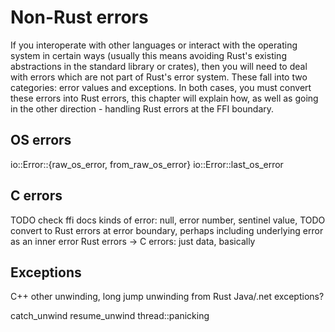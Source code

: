 # Non-Rust errors

If you interoperate with other languages or interact with the operating system in certain ways (usually this means avoiding Rust's existing abstractions in the standard library or crates), then you will need to deal with errors which are not part of Rust's error system. These fall into two categories: error values and exceptions. In both cases, you must convert these errors into Rust errors, this chapter will explain how, as well as going in the other direction - handling Rust errors at the FFI boundary.

## OS errors

io::Error::{raw_os_error, from_raw_os_error}
io::Error::last_os_error

## C errors

TODO check ffi docs
kinds of error: null, error number, sentinel value, TODO
    convert to Rust errors at error boundary, perhaps including underlying error as an inner error
Rust errors -> C errors: just data, basically

## Exceptions

C++
other unwinding, long jump
unwinding from Rust
Java/.net exceptions?

catch_unwind
resume_unwind
thread::panicking
